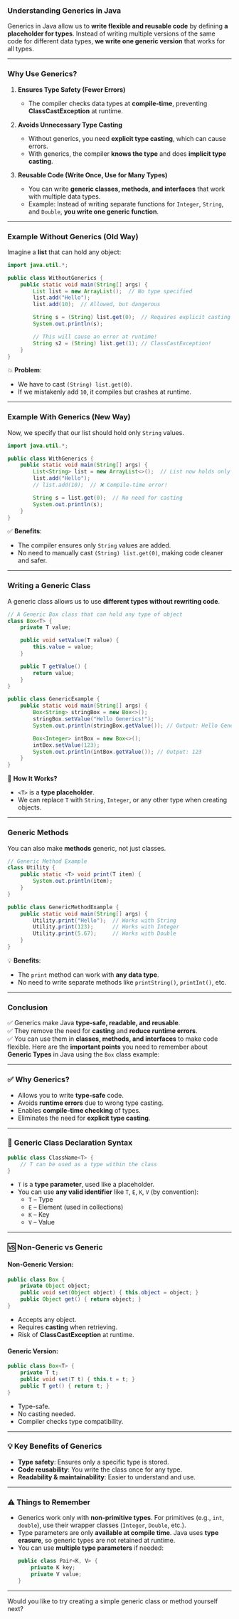 ### Understanding Generics in Java 
Generics in Java allow us to **write flexible and reusable code** by defining **a placeholder for types**. Instead of writing multiple versions of the same code for different data types, **we write one generic version** that works for all types.

---

### **Why Use Generics?**
1. **Ensures Type Safety (Fewer Errors)**
   - The compiler checks data types at **compile-time**, preventing **ClassCastException** at runtime.

2. **Avoids Unnecessary Type Casting**
   - Without generics, you need **explicit type casting**, which can cause errors.
   - With generics, the compiler **knows the type** and does **implicit type casting**.

3. **Reusable Code (Write Once, Use for Many Types)**
   - You can write **generic classes, methods, and interfaces** that work with multiple data types.
   - Example: Instead of writing separate functions for `Integer`, `String`, and `Double`, **you write one generic function**.

---

### **Example Without Generics (Old Way)**
Imagine a **list** that can hold any object:
```java
import java.util.*;

public class WithoutGenerics {
    public static void main(String[] args) {
        List list = new ArrayList();  // No type specified
        list.add("Hello");
        list.add(10);  // Allowed, but dangerous

        String s = (String) list.get(0);  // Requires explicit casting
        System.out.println(s);

        // This will cause an error at runtime!
        String s2 = (String) list.get(1); // ClassCastException!
    }
}
```
💥 **Problem**:
- We have to cast `(String) list.get(0)`.
- If we mistakenly add `10`, it compiles but crashes at runtime.

---

### **Example With Generics (New Way)**
Now, we specify that our list should hold only `String` values.
```java
import java.util.*;

public class WithGenerics {
    public static void main(String[] args) {
        List<String> list = new ArrayList<>();  // List now holds only Strings
        list.add("Hello");
        // list.add(10);  // ❌ Compile-time error!

        String s = list.get(0);  // No need for casting
        System.out.println(s);
    }
}
```
✅ **Benefits**:
- The compiler ensures only `String` values are added.
- No need to manually cast `(String) list.get(0)`, making code cleaner and safer.

---

### **Writing a Generic Class**
A generic class allows us to use **different types without rewriting code**.
```java
// A Generic Box class that can hold any type of object
class Box<T> {
    private T value;

    public void setValue(T value) {
        this.value = value;
    }

    public T getValue() {
        return value;
    }
}

public class GenericExample {
    public static void main(String[] args) {
        Box<String> stringBox = new Box<>();
        stringBox.setValue("Hello Generics!");
        System.out.println(stringBox.getValue()); // Output: Hello Generics!

        Box<Integer> intBox = new Box<>();
        intBox.setValue(123);
        System.out.println(intBox.getValue()); // Output: 123
    }
}
```
🔹 **How It Works?**
- `<T>` is a **type placeholder**.
- We can replace `T` with `String`, `Integer`, or any other type when creating objects.

---

### **Generic Methods**
You can also make **methods** generic, not just classes.

```java
// Generic Method Example
class Utility {
    public static <T> void print(T item) {
        System.out.println(item);
    }
}

public class GenericMethodExample {
    public static void main(String[] args) {
        Utility.print("Hello");  // Works with String
        Utility.print(123);      // Works with Integer
        Utility.print(5.67);     // Works with Double
    }
}
```
💡 **Benefits**:
- The `print` method can work with **any data type**.
- No need to write separate methods like `printString()`, `printInt()`, etc.

---

### **Conclusion**
✅ Generics make Java **type-safe, readable, and reusable**.  
✅ They remove the need for **casting** and **reduce runtime errors**.  
✅ You can use them in **classes, methods, and interfaces** to make code flexible.
Here are the **important points** you need to remember about **Generic Types** in Java using the `Box` class example:

---

### ✅ **Why Generics?**
- Allows you to write **type-safe** code.
- Avoids **runtime errors** due to wrong type casting.
- Enables **compile-time checking** of types.
- Eliminates the need for **explicit type casting**.

---

### 🧱 **Generic Class Declaration Syntax**
```java
public class ClassName<T> {
    // T can be used as a type within the class
}
```
- `T` is a **type parameter**, used like a placeholder.
- You can use **any valid identifier** like `T`, `E`, `K`, `V` (by convention):
  - `T` – Type
  - `E` – Element (used in collections)
  - `K` – Key
  - `V` – Value

---

### 🆚 Non-Generic vs Generic
#### Non-Generic Version:
```java
public class Box {
    private Object object;
    public void set(Object object) { this.object = object; }
    public Object get() { return object; }
}
```
- Accepts any object.
- Requires **casting** when retrieving.
- Risk of **ClassCastException** at runtime.

#### Generic Version:
```java
public class Box<T> {
    private T t;
    public void set(T t) { this.t = t; }
    public T get() { return t; }
}
```
- Type-safe.
- No casting needed.
- Compiler checks type compatibility.

---

### 💡 Key Benefits of Generics
- **Type safety**: Ensures only a specific type is stored.
- **Code reusability**: You write the class once for any type.
- **Readability & maintainability**: Easier to understand and use.

---

### ⚠️ Things to Remember
- Generics work only with **non-primitive types**. For primitives (e.g., `int`, `double`), use their wrapper classes (`Integer`, `Double`, etc.).
- Type parameters are only **available at compile time**. Java uses **type erasure**, so generic types are not retained at runtime.
- You can use **multiple type parameters** if needed:
  ```java
  public class Pair<K, V> {
      private K key;
      private V value;
  }
  ```

---

Would you like to try creating a simple generic class or method yourself next?

